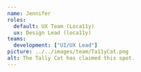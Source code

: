 ```yaml
---
name: Jennifer
roles:
  default: UX Team (Loca11y)
  ux: Design Lead (loca11y)
teams:
  development: ["UI/UX Lead"]
picture: ../../images/team/Ta11yCat.png
alt: The Tally Cat has claimed this spot.
---
```

